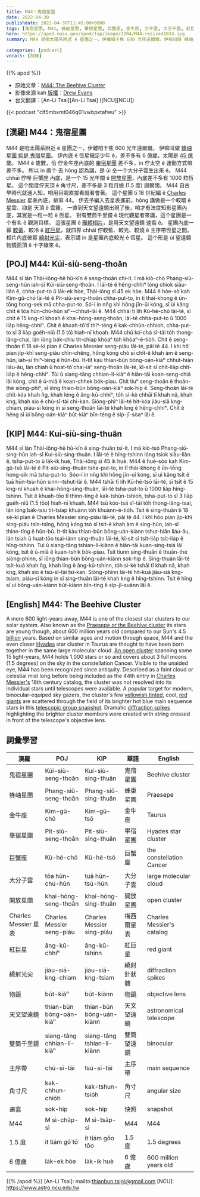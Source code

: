 ```yaml
---
title: M44：鬼宿星團
date: 2022-04-30
publishdate: 2022-04-30T11:45:00+0800
tags: [鬼宿星團, M44, 蜂岫星團, 畢宿星團, 巨蟹座, 金牛座, 分子雲, 大分子雲, 紅巨星, 天文望遠鏡, 雙筒千里鏡, 開放星團, Charles Messier 星表, Messier 星表, 物鏡, 主序帶, 角寸尺, 速翕]
hero: https://apod.nasa.gov/apod/fap/image/2204/M44-resized1024.jpg
summary: M44 是咱太陽系附近 ê 星團之一，伊離咱干焦 600 光年遠爾爾。伊嘛叫做 蜂岫星團 抑是 鬼宿星團。

categories: [podcast]
vocals: [阿綠]
---
```


{{% apod %}}

- 原始文章：[M44: The Beehive Cluster](https://apod.nasa.gov/apod/ap220430.html)
- 影像來源 kah [版權][copyright]：[Drew Evans](https://www.astrobin.com/users/DrewJEvans/)
- 台文翻譯：[An-Li Tsai][An-Li Tsai] ([NCU][NCU])

{{< podcast "clf5mbxmt046q01vwbpxtafwu" >}}

## [漢羅] M44：鬼宿星團
M44 是咱太陽系附近 ê 星團之一，伊離咱干焦 600 光年遠爾爾。
伊嘛叫做 [蜂岫星團 抑是 鬼宿星團][Praesepe or the Beehive cluster]。
伊內底 ê 恆星攏足少年 ê，差不多有 6 億歲，太陽是 [45 億][billion] 歲。
M44 ê 歲數，佮 佇金牛座內底的 [畢宿星團][Hyades] 差不多，in 佇太空 ê 運動方式嘛差不多。
所以 in 兩个 去 hŏng 認為講，是 ùi 仝一个大分子雲生出來 ê。
M44 chhāi 佇哩 巨蟹座 內底，是一个 15 光年闊 ê [開放星團][An open cluster]，內底差不多有 1000 粒恆星。
這个闊度佇天頂 ê 角寸尺，差不多是 3 粒月娘 (1.5 度) 遐爾闊。
M44 自古早時代就通人知，咱用目睭直接看就看會著。
這个星團 tī 18 世紀編 ê [Charles Messier][Charles Messier's] 星表內底，排第 44。
伊去予編入去星表進前，hŏng 講做是一个較暗 ê 星雲、抑是 天頂 ê 雲霧。
一直到天文望遠鏡出現了後，咱才有法度知影星團內底，其實是一粒一粒 ê 恆星。
對有雙筒千里鏡 ê 現代觀星者來講，這个星團是一个有名 ê 觀測目標。
這張星團 ê [團體相片][telescopic group snapshot]，是用天文望遠鏡 速翕 ê。
星團內底一寡 [較黃][yellowish tinted]、較冷 ê [紅巨星][red giants]，就四界 chhāi 佇較藍、較光、較燒 ê 主序帶恆星之間。
相片內底彼寡 [繞射光尖][diffraction spikes]，表示講 in 是星團內底較光 ê 恆星。
這个形是 ùi 望遠鏡 物鏡面頂 ê 十字線來 ê。



## [POJ] M44: Kúi-siù-seng-thoân
M44 sī lán Thài-iông-hē hū-kīn ê seng-thoân chi-it.
I mā kiò-chò Phang-siū-seng-hûn iah-sī Kúi-siù-seng-thoân.
I lāi-té ê hêng-chhiⁿ lóng chiok siàu-liân ê, chha-put-to ū la̍k-ek hòe, Thài-iông sī 45 ek hòe.
M44 ê hòe-sò͘ kah Kim-gû-chō lāi-té ê Pit-siù-seng-thoân chha-put-to, in tī thài-khong ê ūn-tōng hong-sek mā chha-put-to.
Só͘-í in nn̄g khì hŏng jīn-ûi kóng, sī ùi kâng chi̍t ê tōa hūn-chú-hûn siⁿ--chhut-lâi ê.
M44 chhāi tī lih Kū-hē-chō lāi-té, sī chi̍t ê 15 kng-nî khoah ê khai-hòng-seng-thoân, lāi-té chha-put-to ū 1000 lia̍p hêng-chhiⁿ.
Chit ê khoah-tō͘ tī thiⁿ-téng ê kak-chhùn-chhioh, chha-put-to sī 3 lia̍p goe̍h-niû (1.5 tō͘) hiah-nī khoah.
M44 chū kó͘-chá sî-tāi to̍h thong-lâng-chai, lán iōng ba̍k-chiu ti̍t-chiap khòaⁿ to̍h khòaⁿ-ē-tio̍h.
Chit ê seng-thoân tī 18 sè-kí pian ê Charles Messier seng-piáu lāi-té, pâi tē 44.
I khì hō͘ pian ji̍p-khì seng-piáu chìn-chêng, hŏng kóng chò sī chi̍t-ê khah àm ê seng-hûn, iah-sī thiⁿ-téng ê hûn-bū.
It-ti̍t kàu thian-bûn bōng-oán-kiàⁿ chhut-hiān liáu-āu, lán chiah ū hoat-tō͘ chai-iáⁿ seng-thoân lāi-té, kî-si̍t sī chi̍t-lia̍p chi̍t-lia̍p ê hêng-chhiⁿ.
Tùi ū siang-tâng chhian-lí-kiàⁿ ê hiān-tāi koan-seng-chiá lâi kóng, chit ê ū-miâ ê koan-chhek bo̍k-piau.
Chit tiuⁿ seng-thoân ê thoân-thé siòng-phìⁿ, sī iōng thian-bûn bōng-oán-kiàⁿ sok-hip ê.
Seng-thoân lāi-té chi̍t-kóa khah n̂g, khah léng ê âng-kū-chhiⁿ, to̍h sì-kè chhāi tī khah nâ, khah kng, khah sio ê chú-sī-tài chi-kan.
Siòng-phìⁿ lāi-té hit-kóa jiàu-siā kng-chiam, piáu-sī kóng in sī seng-thoân lāi-té khah kng ê hêng-chhiⁿ.
Chit ê hêng sī ùi bōng-oán-kiàⁿ bu̍t-kiàⁿ bīn-téng ê si̍p-jī-sòaⁿ lâi ê.


## [KIP] M44: Kuí-siù-sing-thuân
M44 sī lán Thài-iông-hē hū-kīn ê sing-thuân tsi-it.
I mā kiò-tsò Phang-siū-sing-hûn iah-sī Kuí-siù-sing-thuân.
I lāi-té ê hîng-tshinn lóng tsiok siàu-liân ê, tsha-put-to ū la̍k-ik huè, Thài-iông sī 45 ik huè.
M44 ê huè-sòo kah Kim-gû-tsō lāi-té ê Pit-siù-sing-thuân tsha-put-to, in tī thài-khong ê ūn-tōng hong-sik mā tsha-put-to.
Sóo-í in nn̄g khì hŏng jīn-uî kóng, sī uì kâng tsi̍t ê tuā hūn-tsú-hûn sinn--tshut-lâi ê.
M44 tshāi tī lih Kū-hē-tsō lāi-té, sī tsi̍t ê 15 kng-nî khuah ê khai-hòng-sing-thuân, lāi-té tsha-put-to ū 1000 lia̍p hîng-tshinn.
Tsit ê khuah-tōo tī thinn-tíng ê kak-tshùn-tshioh, tsha-put-to sī 3 lia̍p gue̍h-niû (1.5 tōo) hiah-nī khuah.
M44 tsū kóo-tsá sî-tāi to̍h thong-lâng-tsai, lán iōng ba̍k-tsiu ti̍t-tsiap khuànn to̍h khuànn-ē-tio̍h.
Tsit ê sing-thuân tī 18 sè-kí pian ê Charles Messier sing-piáu lāi-té, pâi tē 44.
I khì hōo pian ji̍p-khì sing-piáu tsìn-tsîng, hŏng kóng tsò sī tsi̍t-ê khah àm ê sing-hûn, iah-sī thinn-tíng ê hûn-bū.
It-ti̍t kàu thian-bûn bōng-uán-kiànn tshut-hiān liáu-āu, lán tsiah ū huat-tōo tsai-iánn sing-thuân lāi-té, kî-si̍t sī tsi̍t-lia̍p tsi̍t-lia̍p ê hîng-tshinn.
Tuì ū siang-tâng tshian-lí-kiànn ê hiān-tāi kuan-sing-tsiá lâi kóng, tsit ê ū-miâ ê kuan-tshik bo̍k-piau.
Tsit tiunn sing-thuân ê thuân-thé siòng-phìnn, sī iōng thian-bûn bōng-uán-kiànn sok-hip ê.
Sing-thuân lāi-té tsi̍t-kuá khah n̂g, khah líng ê âng-kū-tshinn, to̍h sì-kè tshāi tī khah nâ, khah kng, khah sio ê tsú-sī-tài tsi-kan.
Siòng-phìnn lāi-té hit-kuá jiàu-siā kng-tsiam, piáu-sī kóng in sī sing-thuân lāi-té khah kng ê hîng-tshinn.
Tsit ê hîng sī uì bōng-uán-kiànn bu̍t-kiànn bīn-tíng ê si̍p-jī-suànn lâi ê.



## [English] M44: The Beehive Cluster
A mere 600 light-years away, M44 is one of the closest star clusters to our solar system.
Also known as the [Praesepe or the Beehive cluster][Praesepe or the Beehive cluster] its stars are young though, about 600 million years old compared to our Sun's 4.5 [billion][billion] years.
Based on similar ages and motion through space, M44 and the even closer [Hyades][Hyades] star cluster in Taurus are thought to have been born together in the same large molecular cloud.
[An open cluster][An open cluster] spanning some 15 light-years, M44 holds 1,000 stars or so and covers about 3 full moons (1.5 degrees) on the sky in the constellation Cancer.
Visible to the unaided eye, M44 has been recognized since antiquity.
Described as a faint cloud or celestial mist long before being included as the 44th entry in [Charles Messier's][Charles Messier's] 18th century catalog, the cluster was not resolved into its individual stars until telescopes were available.
A popular target for modern, binocular-equiped sky gazers, the cluster's few [yellowish tinted][yellowish tinted], cool, [red giants][red giants] are scattered through the field of its brighter hot blue main sequence stars in this [telescopic group snapshot][telescopic group snapshot].
Dramatic [diffraction spikes][diffraction spikes] highlighting the brighter cluster members were created with string crossed in front of the telescope's objective lens.

## 詞彙學習

|漢羅|POJ|KIP|華語|English|
|-|-|-|-|-|
|鬼宿星團|Kúi-siù-seng-thoân|Kuí-siù-sing-thuân|鬼宿星團|Beehive cluster|
|蜂岫星團|Phang-siū-seng-thoân|Phang-siū-sing-thuân|蜂巢星團|Praesepe|
|金牛座|Kim-gû-chō|Kim-gû-tsō|金牛座|Taurus|
|畢宿星團|Pit-siù-seng-thoân|Pit-siù-sing-thuân|畢宿星團|Hyades star cluster|
|巨蟹座|Kū-hē-chō|Kū-hē-tsō|巨蟹座|the constellation Cancer|
|大分子雲|tōa hūn-chú-hûn|tuā hūn-tsú-hûn|大分子雲|large molecular cloud|
|開放星團|khai-hòng-seng-thoân|khai-hòng-sing-thuân|開放星團|open cluster|
|Charles Messier 星表|Charles Messier seng-piáu|Charles Messier sing-piáu|梅西爾星表|Charles Messier's catalog|
|紅巨星|âng-kū-chhiⁿ|âng-kū-tshinn|紅巨星|red giant|
|繞射光尖|jiàu-siā-kng-chiam|jiàu-siā-kng-tsiam|繞射針狀體|diffraction spikes|
|物鏡|bu̍t-kiàⁿ|bu̍t-kiànn|物鏡|objective lens|
|天文望遠鏡|thian-bûn bōng-oán-kiàⁿ|thian-bûn bōng-uán-kiànn|天文望遠鏡|astronomical telescope|
|雙筒千里鏡|siang-tâng chhian-lí-kiàⁿ|siang-tâng tshian-lí-kiànn|雙筒望遠鏡|binocular|
|主序帶|chú-sī-tài|tsú-sī-tài|主序帶|main sequence|
|角寸尺|kak-chhun-chio̍h|kak-tshun-tsio̍h|角寸尺|angular size|
|速翕|sok-hip|sok-hip|快照|snapshot|
|M44|M sì-cha̍p-sì|M sì-tsa̍p-sì|M44|M44|
|1.5 度|it tiám gō͘ tō͘|it tiám gōo tōo|1.5 度|1.5 degrees|
|6 億歲|la̍k-ek hòe|la̍k-ik huè|6 億歲|600 million years old|

{{% /apod %}}
[An-Li Tsai]: mailto:thianbun.taigi@gmail.com
[NCU]: https://www.astro.ncu.edu.tw

[copyright]: https://apod.nasa.gov/apod/fap/lib/about_apod.html#srapply

[Praesepe or the Beehive cluster]:http://en.wikipedia.org/wiki/Beehive_Cluster
[billion]:http://www.kokogiak.com/megapenny/nine.asp
[Hyades]:https://apod.nasa.gov/apod/ap200122.html
[An open cluster]:http://en.wikipedia.org/wiki/Open_cluster
[Charles Messier's]:https://www.nasa.gov/content/explore-the-night-sky-hubble-s-messier-catalog-bio
[yellowish tinted]:https://apod.nasa.gov/apod/ap110211.html
[red giants]:https://apod.nasa.gov/apod/ap110408.html
[telescopic group snapshot]:https://www.astrobin.com/c7c1x9/
[diffraction spikes]:https://en.wikipedia.org/wiki/Diffraction_spike
